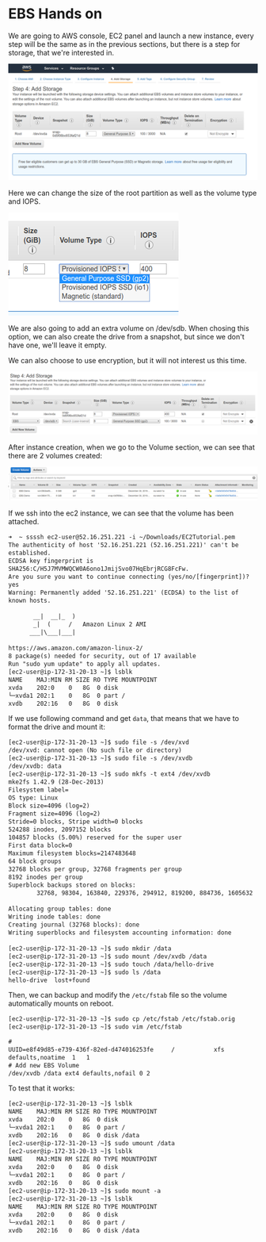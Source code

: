 # EBS Hands on

We are going to AWS console, EC2 panel and launch a new instance, every step will be the same as in the previous sections, but there is a step for storage, that we're interested in.

![](images/2019-12-30-06-45-26.png)

Here we can change the size of the root partition as well as the volume type and IOPS.

![](images/2019-12-30-06-46-42.png)

We are also going to add an extra volume on /dev/sdb. When chosing this option, we can also create the drive from a snapshot, but since we don't have one, we'll leave it empty. 

We can also choose to use encryption, but it will not interest us this time.

![](images/2019-12-30-06-48-02.png)

After instance creation, when we go to the Volume section, we can see that there are 2 volumes created:

![](images/2019-12-30-06-53-05.png)

If we ssh into the ec2 instance, we can see that the volume has been attached.

```
➜  ~ ssssh ec2-user@52.16.251.221 -i ~/Downloads/EC2Tutorial.pem
The authenticity of host '52.16.251.221 (52.16.251.221)' can't be established.
ECDSA key fingerprint is SHA256:C/H5J7MVMWQCW0A6ono1JmijSvo07HqEbrjRCG8FcFw.
Are you sure you want to continue connecting (yes/no/[fingerprint])? yes
Warning: Permanently added '52.16.251.221' (ECDSA) to the list of known hosts.

       __|  __|_  )
       _|  (     /   Amazon Linux 2 AMI
      ___|\___|___|

https://aws.amazon.com/amazon-linux-2/
8 package(s) needed for security, out of 17 available
Run "sudo yum update" to apply all updates.
[ec2-user@ip-172-31-20-13 ~]$ lsblk
NAME    MAJ:MIN RM SIZE RO TYPE MOUNTPOINT
xvda    202:0    0   8G  0 disk 
└─xvda1 202:1    0   8G  0 part /
xvdb    202:16   0   8G  0 disk 
```

If we use following command and get `data`, that means that we have to format the drive and mount it:

```
[ec2-user@ip-172-31-20-13 ~]$ sudo file -s /dev/xvd
/dev/xvd: cannot open (No such file or directory)
[ec2-user@ip-172-31-20-13 ~]$ sudo file -s /dev/xvdb
/dev/xvdb: data
[ec2-user@ip-172-31-20-13 ~]$ sudo mkfs -t ext4 /dev/xvdb
mke2fs 1.42.9 (28-Dec-2013)
Filesystem label=
OS type: Linux
Block size=4096 (log=2)
Fragment size=4096 (log=2)
Stride=0 blocks, Stripe width=0 blocks
524288 inodes, 2097152 blocks
104857 blocks (5.00%) reserved for the super user
First data block=0
Maximum filesystem blocks=2147483648
64 block groups
32768 blocks per group, 32768 fragments per group
8192 inodes per group
Superblock backups stored on blocks: 
        32768, 98304, 163840, 229376, 294912, 819200, 884736, 1605632

Allocating group tables: done                            
Writing inode tables: done                            
Creating journal (32768 blocks): done
Writing superblocks and filesystem accounting information: done 

[ec2-user@ip-172-31-20-13 ~]$ sudo mkdir /data
[ec2-user@ip-172-31-20-13 ~]$ sudo mount /dev/xvdb /data
[ec2-user@ip-172-31-20-13 ~]$ sudo touch /data/hello-drive
[ec2-user@ip-172-31-20-13 ~]$ sudo ls /data
hello-drive  lost+found
```

Then, we can backup and modify the `/etc/fstab` file so the volume automatically mounts on reboot.

```
[ec2-user@ip-172-31-20-13 ~]$ sudo cp /etc/fstab /etc/fstab.orig
[ec2-user@ip-172-31-20-13 ~]$ sudo vim /etc/fstab
```

```
#
UUID=e8f49d85-e739-436f-82ed-d474016253fe     /           xfs    defaults,noatime  1   1
# Add new EBS Volume
/dev/xvdb /data ext4 defaults,nofail 0 2
```

To test that it works:

```
[ec2-user@ip-172-31-20-13 ~]$ lsblk
NAME    MAJ:MIN RM SIZE RO TYPE MOUNTPOINT
xvda    202:0    0   8G  0 disk 
└─xvda1 202:1    0   8G  0 part /
xvdb    202:16   0   8G  0 disk /data
[ec2-user@ip-172-31-20-13 ~]$ sudo umount /data
[ec2-user@ip-172-31-20-13 ~]$ lsblk
NAME    MAJ:MIN RM SIZE RO TYPE MOUNTPOINT
xvda    202:0    0   8G  0 disk 
└─xvda1 202:1    0   8G  0 part /
xvdb    202:16   0   8G  0 disk 
[ec2-user@ip-172-31-20-13 ~]$ sudo mount -a
[ec2-user@ip-172-31-20-13 ~]$ lsblk
NAME    MAJ:MIN RM SIZE RO TYPE MOUNTPOINT
xvda    202:0    0   8G  0 disk 
└─xvda1 202:1    0   8G  0 part /
xvdb    202:16   0   8G  0 disk /data

```
